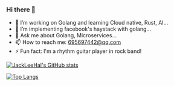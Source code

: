 ### Hi there 👋

- 🌱 I’m working on Golang and learning Cloud native, Rust, AI...
- 🤔 I’m implementing facebook's haystack with golang...
- 💬 Ask me about Golang, Microservices...
- 📫 How to reach me: 695697442@qq.com
- ⚡ Fun fact: I'm a rhythm guitar player in rock band!

[![JackLeeHal's GitHub stats](https://github-readme-stats.vercel.app/api?username=JackLeeHal&show_icons=true&theme=tokyonight)](https://github.com/anuraghazra/github-readme-stats)


[![Top Langs](https://github-readme-stats.vercel.app/api/top-langs/?username=JackLeeHal)](https://github.com/anuraghazra/github-readme-stats)

